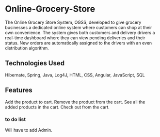 # Online-Grocery-Store
The Online Grocery Store System, OGSS, developed to give grocery businesses a dedicated online system where customers can shop at their own convenience. The system gives both customers and delivery drivers a real-time dashboard where they can view pending deliveries and their status. New orders are automatically assigned to the drivers with an even distribution algorithm.

## Technologies Used
Hibernate, Spring, Java, Log4J, HTML, CSS, Angular, JavaScript, SQL

## Features
Add the product to cart.
Remove the product from the cart.
See all the added products in the cart.
Check out from the cart.

### to do list
Will have to add Admin.
